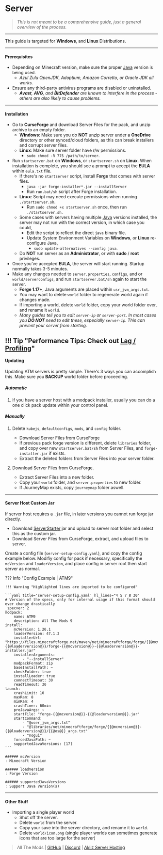 # Server
> _This is not meant to be a comprehensive guide, just a general overview of the process._

---

This guide is targeted for **Windows**, and **Linux** Distributions.

---

#### Prerequisites

- Depending on Minecraft version, make sure the proper [Java](java.md) version is being used.
    - _Azul Zulu OpenJDK, Adoptium, Amazon Corretto, or Oracle JDK all works._
- Ensure any third-party antivirus programs are disabled or uninstalled.
    - _**Avast**, **AVG**, and **BitDefender** are known to interfere in the process - others are also likely to cause problems._

---

#### Installation

- Go to **CurseForge** and download Server Files for the pack, and unzip archive to an empty folder.
    - **Windows**: Make sure you do **NOT** unzip server under a **OneDrive** directory or other synced/cloud folders, as this can break installers and corrupt server files.
    - **Linux**: Make sure server folder have r/w permissions.
        - `sudo chmod -R 775 /path/to/server`.
- Run `startserver.bat` on **Windows**, or `startserver.sh` on **Linux**. When installation is complete, you should see a prompt to accept the **EULA** within `eula.txt` file.
    - If there's no `startserver` script, install **Forge** that comes with server files.
        - `java -jar forge-installer*.jar --installServer`
        - Run `run.bat/sh` script after Forge installation.
    - **Linux**: Script may need execute permissions when running `./startserver.sh`.
        - Run `sudo chmod +x startserver.sh` once, then run `./startserver.sh`.
    - Some cases with servers having multiple [Java](java.md) versions installed, the server may not run with the correct version, in which case you could,
        - Edit the script to reflect the direct `java` binary file.
        - Update System Environment Variables on **Windows**, or **Linux** re-configure Java, 
            - `sudo update-alternatives --config java`.
    - Do **NOT** run server as an **Administrator**, or with **sudo** / **root** privileges.
- Once you've accepted **EULA**, the server will start running. Startup normally takes 3-5 minutes.
- Make any changes needed to `server.properties`, `configs`, and or `world/serverconfigs`, and run `startserver.bat/sh` again to start the server.
    - **Forge 1.17+**, Java arguments are placed within `usr_jvm_args.txt`.
    - You may want to delete `world` folder to regenerate world again if changes made. 
    - If importing a world, delete `world` folder, copy your world folder over, and rename it `world`.
    - _Many guides tell you to edit `server-ip` or `server-port`. In most cases you **DO NOT** need to edit these, especially `server-ip`. This can prevent your server from starting._
    
!!! Tip "Performance Tips: Check out [Lag / Profiling](lag.md)"
---

#### Updating

Updating ATM servers is pretty simple. There's 3 ways you can accomplish this. Make sure you **BACKUP** world folder before proceeding.

##### **Automatic**

1. If you have a server host with a modpack installer, usually you can do a one click pack update within your control panel.

##### **Manually**

1. Delete `kubejs`, `defaultconfigs`, `mods`, and `config` folder.
    - Download Server Files from CurseForge
    - If previous pack forge version is different, delete `libraries` folder, and copy over new `startserver.bat/sh` from Server Files, and `forge-installer.jar` if exists.
    - Extract the deleted folders from Server Files into your server folder.

2. Download Server Files from CurseForge.
    - Extract Server Files into a new folder.
    - Copy your `world` folder, and `server.properties` to new folder.
    - If JourneyMap exists, copy `journeymap` folder aswell.

---

#### Server Host Custom Jar

If server host requires a `.jar` file, in later versions you cannot run forge jar directly.

- Download [ServerStarter](https://github.com/BloodyMods/ServerStarter/releases) jar and upload to server root folder and select this as the custom jar.
- Download Server Files from CurseForge, extract, and upload files to server.

Create a config file (`server-setup-config.yaml`), and copy the config example below. Modifiy config for pack if necessary, specifically the `mcVersion` and `loaderVersion`, and place config in server root then start server as normal.

??? Info "Config Example | ATM9"

    !!! Warning "Highlighted lines are imported to be configured"

    ```yaml title='server-setup-config.yaml' hl_lines="4 5 7 8 30"
    # Version of the specs, only for internal usage if this format should ever change drastically
    _specver: 2
    modpack:
        name: ATM9
        description: All The Mods 9
    install:
        mcVersion: 1.20.1
        loaderVersion: 47.1.3
        installerUrl: "https://files.minecraftforge.net/maven/net/minecraftforge/forge/{{@mcversion@}}-{{@loaderversion@}}/forge-{{@mcversion@}}-{{@loaderversion@}}-installer.jar"
        installerArguments:
            - "--installServer"
        modpackFormat: zip
        baseInstallPath: ~
        checkFolder: true
        installLoader: true
        connectTimeout: 30
        readTimeout: 30
    launch:
        crashLimit: 10
        maxRam: 8
        minRam: 4
        crashTimer: 60min
        preJavaArgs: ~
        startFile: "forge-{{@mcversion@}}-{{@loaderversion@}}.jar"
        startCommand:
            - "@user_jvm_args.txt"
            - "@libraries/net/minecraftforge/forge/{{@mcversion@}}-{{@loaderversion@}}/{{@os@}}_args.txt"
            - "nogui"
        forcedJavaPath: ~
        supportedJavaVersions: [17]
    ```

    ###### mcVersion
    : Minecraft Version

    ###### loadVersion
    : Forge Version

    ###### supportedJavaVersions
    : Support Java Version(s)

---

#### Other Stuff

- Importing a single player world
    - Shut off the server.
    - Delete `world` from the server.
    - Copy your save into the server directory, and rename it to `world`.
    - Delete `world/icon.png` (single player worlds can sometimes generate icons that are too large for the server)

> All The Mods | [GitHub](https://github.com/AllTheMods) | [Discord](https://discord.com/invite/allthemods) | [Akliz Server Hosting](https://www.akliz.net/allthemods)
